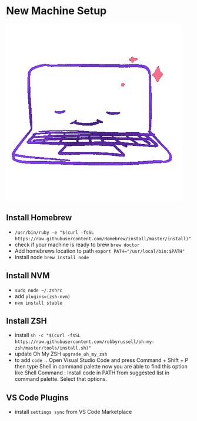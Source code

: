 # New Machine Setup
![](https://github.com/andrewmundy/fresh/blob/master/freshimg.gif)


## Install Homebrew
- `/usr/bin/ruby -e "$(curl -fsSL https://raw.githubusercontent.com/Homebrew/install/master/install)"`
- check if your machine is ready to brew `brew doctor`
- Add homebrews location to path `export PATH="/usr/local/bin:$PATH"`
- install node `brew install node`

## Install NVM 
- `sudo node ~/.zshrc`
- add `plugins=(zsh-nvm)`
- `nvm install stable`

## Install ZSH
- install `sh -c "$(curl -fsSL https://raw.githubusercontent.com/robbyrussell/oh-my-zsh/master/tools/install.sh)"`
- update Oh My ZSH `upgrade_oh_my_zsh`
- to add `code .` Open Visual Studio Code and press Command + Shift + P then type Shell in command palette now you are able to find this option like Shell Command : Install code in PATH from suggested list in command palette. Select that options.

## VS Code Plugins
- install `settings sync` from VS Code Marketplace